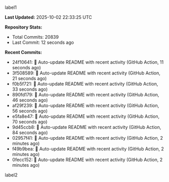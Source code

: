 
label1 
<!-- ACTIVITY_START -->
**Last Updated:** 2025-10-02 22:33:25 UTC

**Repository Stats:**
- Total Commits: 20839
- Last Commit: 12 seconds ago

**Recent Commits:**
- 24f10641: 🤖 Auto-update README with recent activity (GitHub Action, 11 seconds ago)
- 3f508589: 🤖 Auto-update README with recent activity (GitHub Action, 21 seconds ago)
- f0b5f721: 🤖 Auto-update README with recent activity (GitHub Action, 33 seconds ago)
- 890fd179: 🤖 Auto-update README with recent activity (GitHub Action, 46 seconds ago)
- af29f239: 🤖 Auto-update README with recent activity (GitHub Action, 56 seconds ago)
- e5fa8e47: 🤖 Auto-update README with recent activity (GitHub Action, 70 seconds ago)
- 9d45ccb8: 🤖 Auto-update README with recent activity (GitHub Action, 84 seconds ago)
- 02957f41: 🤖 Auto-update README with recent activity (GitHub Action, 2 minutes ago)
- f49b9bea: 🤖 Auto-update README with recent activity (GitHub Action, 2 minutes ago)
- 0fecc152: 🤖 Auto-update README with recent activity (GitHub Action, 2 minutes ago)
<!-- ACTIVITY_END -->

label2
